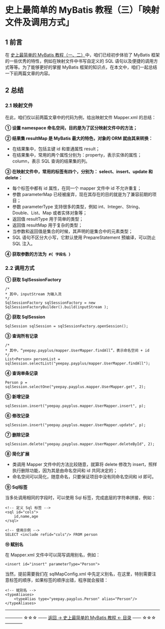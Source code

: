 # 史上最简单的 MyBatis 教程（三）「映射文件及调用方式」
## 1 前言


在 [史上最简单的 MyBatis 教程（一、二）](https://github.com/guobinhit/mybatis-tutorial/blob/master/README.md)中，咱们已经初步体验了 MyBatis 框架的一些优秀的特性，例如在映射文件中书写自定义的 SQL 语句以及便捷的调用方式等等。为了能够更好的掌握 MyBatis 框架的知识点，在本文中，咱们一起总结一下前两篇文章的内容。

## 2 总结


### 2.1 映射文件

在此，咱们仅以前两篇文章中的代码为例，给出映射文件 Mapper.xml 的总结：

**① 设置 namespace 命名空间，目的是为了区分映射文件中的方法；**

**② 结果集 resultMap 是 MyBatis 最大的特色，对象的 ORM 就由其来转换：**

 - 在结果集中，包括主键 id 和普通属性 result；
 - 在结果集中，常用的两个属性分别为：property，表示实体的属性；column，表示 SQL 查询的结果集的列。

**③ 在映射文件中，常用的标签有四个，分别为： select、insert、update 和 delete：**

 - 每个标签中都有 id 属性，在同一个 mapper 文件中 id 不允许重复；
 - 参数 parameterMap 已经被废弃，现在其存在的目的就是为了兼容前期的项目；
 - 参数 parameterType 支持很多的类型，例如 int、Integer、String、Double、List、Map 或者实体对象等；
 - 返回值 resultType 用于简单的类型；
 - 返回值 resultMap 用于复杂的类型；
 - 当参数和返回值是集合的时候，其声明的是集合中的元素类型；
 - SQL 语句不区分大小写，它默认使用 PrepareStatement 预编译，可以防止 SQL 注入。

**④ 获取参数的方法为` #{ 字段名 }`** 


### 2.2 调用方式


**① 获取 SqlSessionFactory**  

```
/*
* 其中，inputStream 为输入流
*/
SqlSessionFactory sqlSessionFactory = new SqlSessionFactoryBuilder().build(inputStream );
```

**② 获取 SqlSession**

```
SqlSession sqlSession = sqlSessionFactory.openSession(); 
```

**③ 查询所有记录**

```
/*
* 其中，“yeepay.payplus/mapper.UserMapper.findAll”，表示命名空间 + id
*/
List<Person> personList = sqlSession.selectList("yeepay.payplus/mapper.UserMapper.findAll");
```
**④ 查询单条记录**

```
Person p = sqlSession.selectOne("yeepay.payplus.mapper.UserMapper.get", 2);
```

**⑤ 新增记录**

```
sqlSession.insert("yeepay.payplus.mapper.UserMapper.insert", p);
```

**⑥ 修改记录**

```
sqlSession.insert("yeepay.payplus.mapper.UserMapper.update", p);
```

**⑦ 删除记录**

```
sqlSession.delete("yeepay.payplus.mapper.UserMapper.deleteById", 2);
```


**⑧ 简化扩展**

 - 类调用 Mapper 文件中的方法比较随意，就算将 delete 修改为 insert，照样执行删除功能，因为其是由命名空间和 id 共同决定的；
 - 命名空间可以简化，随意命名，只要保证项目中没有同命名空间和 id 即可。

**⑨ Sql标签** 

当多处调用相同的字段时，可以使用 Sql 标签，完成底层的字符串拼接，例如：

```
<!-- 定义 Sql 标签 -->
<sql id="cols">
	id,name,age
</sql>

<!-- 使用示例 -->
SELECT <include refid="cols"/> FROM person
```
**⑩ 赋别名**

在 Mapper.xml 文件中可以简写调用别名，例如：

```
<insert id="insert" parameterType="Person">
```
当然，提前需要我们在 sqlMapConfig.xml 中先定义别名，在这里，特别需要注意标签的顺序，如果标签的顺序出错，程序就会报错：

```
<!-- 赋别名 -->
<typeAliases>
    <typeAlias type="yeepay.payplus.Person" alias="Person"/>
</typeAliases>
```
----------
———— ☆☆☆ —— [返回 -> 史上最简单的 MyBatis 教程 <- 目录](https://github.com/guobinhit/mybatis-tutorial/blob/master/README.md) —— ☆☆☆ ————


















